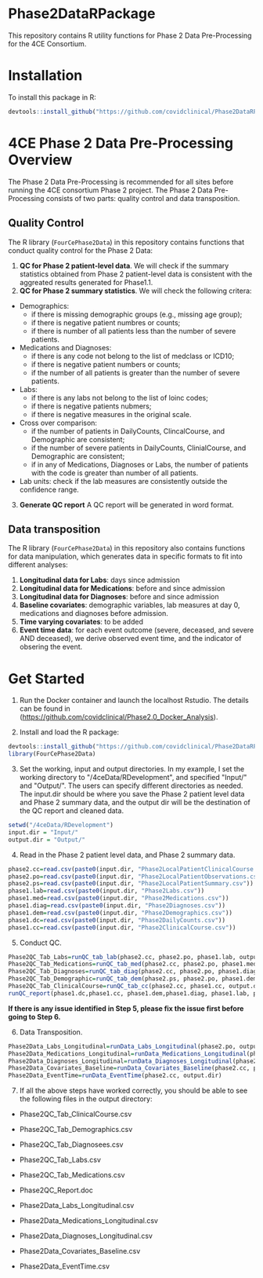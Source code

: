 # Phase2DataRPackage
This repository contains R utility functions for Phase 2 Data Pre-Processing for the 4CE Consortium.

# Installation

To install this package in R:

``` R
devtools::install_github("https://github.com/covidclinical/Phase2DataRPackage", subdir="FourCePhase2Data", upgrade=FALSE)
```

# 4CE Phase 2 Data Pre-Processing Overview

The Phase 2 Data Pre-Processing is recommended for all sites before running the 4CE consortium Phase 2 project. The Phase 2 Data Pre-Processing consists of two parts: quality control and data transposition. 


## Quality Control 

The R library (`FourCePhase2Data`) in this repository contains functions that conduct quality control for the Phase 2 Data: 
1. **QC for Phase 2 patient-level data**. We will check if the summary statistics obtained from Phase 2 patient-level data is consistent with the aggreated results generated for Phase1.1.
2. **QC for Phase 2 summary statistics**. We will check the following critera: 
+ Demographics:  
  + if there is missing demographic groups (e.g., missing age group); 
  + if there is negative patient numbres or counts; 
  + if there is number of all patients less than the number of severe patients. 
+ Medications and Diagnoses:
  + if there is any code not belong to the list of medclass or ICD10; 
  + if there is negative patient numbers or counts; 
  + if the number of all patients is greater than the number of severe patients.
+ Labs: 
  + if there is any labs not belong to the list of loinc codes;
  + if there is negative patients nubmers; 
  + if there is negative measures in the original scale.
+ Cross over comparison: 
  + if the number of patients in DailyCounts, ClincalCourse, and Demographic are consistent; 
  + if the number of severe patients in DailyCounts, ClinialCourse, and Demographic are consistent;
  + if in any of Medications, Diagnoses or Labs, the number of patients with the code is greater than number of all patients. 
+ Lab units: check if the lab measures are consistently outside the confidence range.
3. **Generate QC report**
A QC report will be generated in word format. 


## Data transposition 

The R library (`FourCePhase2Data`) in this repository also contains functions for data manipulation, which generates data in specific formats to fit into different analyses:  
1. **Longitudinal data for Labs**: days since admission 
2. **Longitudinal data for Medications**: before and since admission 
3. **Longitudinal data for Diagnoses**: before and since admission 
4. **Baseline covariates**: demographic variables, lab measures at day 0, medications and diagnoses before admission. 
5. **Time varying covariates**: to be added
6. **Event time data**: for each event outcome (severe, deceased, and severe AND deceased), we derive observed event time, and the indicator of obsering the event. 

# Get Started

1. Run the Docker container and launch the localhost Rstudio. The details can be found in (https://github.com/covidclinical/Phase2.0_Docker_Analysis).


2. Install and load the R package:

``` R
devtools::install_github("https://github.com/covidclinical/Phase2DataRPackage", subdir="FourCePhase2Data", upgrade=FALSE)
library(FourCePhase2Data)
```
3. Set the working, input and output directories. In my example, I set the working directory to "/4ceData/RDevelopment", and specified "Input/" and "Output/". The users can specify different directories as needed. The input.dir should be where you save the Phase 2 patient level data and Phase 2 summary data, and the output dir will be the destination of the QC report and cleaned data. 

``` R
setwd("/4ceData/RDevelopment")
input.dir = "Input/" 
output.dir = "Output/" 
```

4. Read in the Phase 2 patient level data, and Phase 2 summary data. 
``` R
phase2.cc=read.csv(paste0(input.dir, "Phase2LocalPatientClinicalCourse.csv"))
phase2.po=read.csv(paste0(input.dir, "Phase2LocalPatientObservations.csv"))
phase2.ps=read.csv(paste0(input.dir, "Phase2LocalPatientSummary.csv"))
phase1.lab=read.csv(paste0(input.dir, "Phase2Labs.csv"))
phase1.med=read.csv(paste0(input.dir, "Phase2Medications.csv"))
phase1.diag=read.csv(paste0(input.dir, "Phase2Diagnoses.csv"))
phase1.dem=read.csv(paste0(input.dir, "Phase2Demographics.csv"))
phase1.dc=read.csv(paste0(input.dir, "Phase2DailyCounts.csv"))
phase1.cc=read.csv(paste0(input.dir, "Phase2ClinicalCourse.csv"))

```

5. Conduct QC. 
``` R
Phase2QC_Tab_Labs=runQC_tab_lab(phase2.cc, phase2.po, phase1.lab, output.dir)
Phase2QC_Tab_Medications=runQC_tab_med(phase2.cc, phase2.po, phase1.med, output.dir)
Phase2QC_Tab_Diagnoses=runQC_tab_diag(phase2.cc, phase2.po, phase1.diag, output.dir)
Phase2QC_Tab_Demographic=runQC_tab_dem(phase2.ps, phase2.po, phase1.dem, output.dir)
Phase2QC_Tab_ClinicalCourse=runQC_tab_cc(phase2.cc, phase1.cc, output.dir)
runQC_report(phase1.dc,phase1.cc, phase1.dem,phase1.diag, phase1.lab, phase1.med, output.dir,site.nm="MGB")
```
**If there is any issue identified in Step 5, please fix the issue first before going to Step 6.**

6. Data Transposition.
``` R
Phase2Data_Labs_Longitudinal=runData_Labs_Longitudinal(phase2.po, output.dir)
Phase2Data_Medications_Longitudinal=runData_Medications_Longitudinal(phase2.po, output.dir)
Phase2Data_Diagnoses_Longitudinal=runData_Diagnoses_Longitudinal(phase2.po, output.dir)
Phase2Data_Covariates_Baseline=runData_Covariates_Baseline(phase2.cc, phase2.po, phase2.ps, output.dir)
Phase2Data_EventTime=runData_EventTime(phase2.cc, output.dir)
```

7. If all the above steps have worked correctly, you should be able to see the following files in the output directory:

+ Phase2QC_Tab_ClinicalCourse.csv
+ Phase2QC_Tab_Demographics.csv
+ Phase2QC_Tab_Diagnosees.csv
+ Phase2QC_Tab_Labs.csv
+ Phase2QC_Tab_Medications.csv
+ Phase2QC_Report.doc

+ Phase2Data_Labs_Longitudinal.csv
+ Phase2Data_Medications_Longitudinal.csv
+ Phase2Data_Diagnoses_Longitudinal.csv
+ Phase2Data_Covariates_Baseline.csv
+ Phase2Data_EventTime.csv




